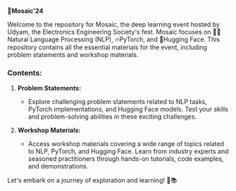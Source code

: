 🤖**Mosaic'24**

Welcome to the repository for Mosaic, the deep learning event hosted by Udyam, the Electronics Engineering Society's fest. Mosaic focuses on 🤟🏻Natural Language Processing (NLP), 🔥PyTorch, and 🤗Hugging Face. 
This repository contains all the essential materials for the event, including problem statements and workshop materials.

### Contents:

1. **Problem Statements:**
   - Explore challenging problem statements related to NLP tasks, PyTorch implementations, and Hugging Face models. Test your skills and problem-solving abilities in these exciting challenges.

2. **Workshop Materials:**
   - Access workshop materials covering a wide range of topics related to NLP, PyTorch, and Hugging Face. Learn from industry experts and seasoned practitioners through hands-on tutorials, code examples, and demonstrations.


Let's embark on a journey of exploration and learning! 🚀📚
